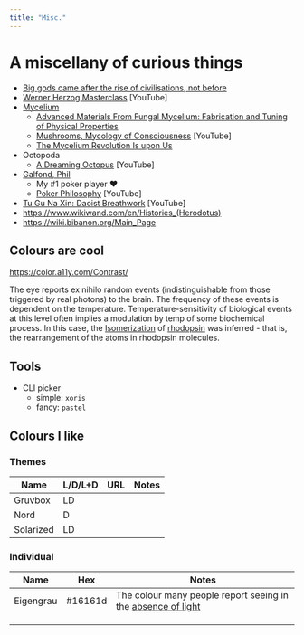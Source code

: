 ```yaml
---
title: "Misc."
---
```


# A miscellany of curious things

- [Big gods came after the rise of civilisations, not before](http://theconversation.com/big-gods-came-after-the-rise-of-civilisations-not-before-finds-study-using-huge-historical-database-113801)
- [Werner Herzog Masterclass](https://www.youtube.com/watch?v=kt4X7Wk5vew) [YouTube]
- [Mycelium](http://www.anbg.gov.au/fungi/mycelium.html)
  - [Advanced Materials From Fungal Mycelium: Fabrication and Tuning of Physical Properties](https://www.nature.com/articles/srep41292)
  - [Mushrooms, Mycology of Consciousness](https://www.youtube.com/watch?v=t8DjeaU8eMs) [YouTube]
  - [The Mycelium Revolution Is upon Us](https://blogs.scientificamerican.com/observations/the-mycelium-revolution-is-upon-us/)
- Octopoda
  - [A Dreaming Octopus](https://www.youtube.com/watch?v=0vKCLJZbytU) [YouTube]
- [Galfond, Phil](https://en.wikipedia.org/wiki/Phil_Galfond)
  - My #1 poker player ♥️ 
  - [Poker Philosophy](https://www.youtube.com/watch?v=G-Vla0K7OeE) [YouTube]
- [Tu Gu Na Xin: Daoist Breathwork](https://www.youtube.com/watch?v=hL7vQ_yg6b0) [YouTube]
- https://www.wikiwand.com/en/Histories_(Herodotus)
- https://wiki.bibanon.org/Main_Page

## Colours are cool

https://color.a11y.com/Contrast/

The eye reports ex nihilo random events (indistinguishable from those triggered by real photons) to the brain. The frequency of these events is dependent on the temperature. Temperature-sensitivity of biological events at this level often implies a modulation by temp of some biochemical process. In this case, the [Isomerization](:/8f26a550acb147a8b93088112689c681) of [rhodopsin](https://en.wikipedia.org/wiki/Rhodopsin) was inferred - that is, the rearrangement of the atoms in rhodopsin molecules. 



## Tools


- CLI picker
    - simple: `xoris`
    - fancy: `pastel`



## Colours I like

### Themes

| Name      | L/D/L+D | URL  | Notes |
| --------- | ------- | ---- | ----- |
| Gruvbox   | LD      |      |       |
| Nord      | D       |      |       |
| Solarized | LD      |      |       |




### Individual

| Name      | Hex     | Notes                                                        |
| --------- | ------- | ------------------------------------------------------------ |
| Eigengrau | #16161d | The colour many people report seeing in the [absence of light](https://en.wikipedia.org/wiki/Eigengrau) |
|           |         |                                                              |
|           |         |                                                              |
|           |         |                                                              |
